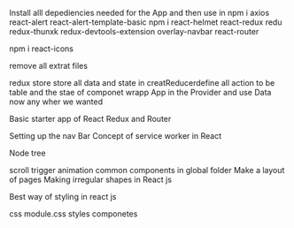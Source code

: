  Install alll depediencies needed for the App and then use in
  npm i axios react-alert react-alert-template-basic
  npm i react-helmet react-redux redu redux-thunxk redux-devtools-extension overlay-navbar react-router

npm i react-icons


  remove all extrat files 


<!-- simple Practce redux  -->
redux store store all data and state in
creatReducerdefine all action to be table and the stae of componet
wrapp App in the Provider and use Data now any wher we wanted

Basic starter app of React Redux and Router 

Setting up the nav Bar
Concept of service worker in React

Node tree

scroll trigger animation
common components in global folder
Make a layout of pages 
Making irregular shapes in React js

Best way of styling in react js

css
module.css
styles componetes
